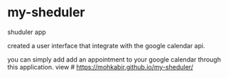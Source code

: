 # my-sheduler
shuduler app

created a user interface that integrate with the google calendar api.

you can simply add add an appointment to your google calendar through this application.
view # https://mohkabir.github.io/my-sheduler/

